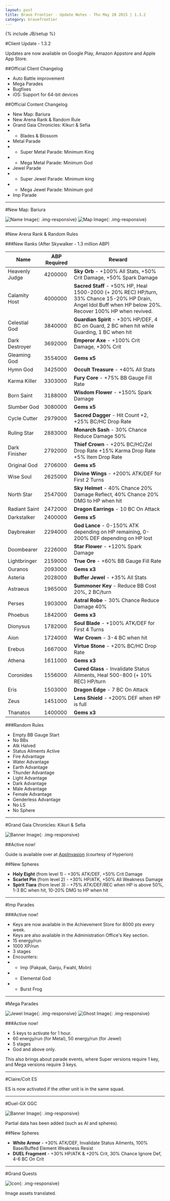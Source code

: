 ```yaml
---
layout: post
title: Brave Frontier - Update Notes - Thu May 28 2015 | 1.3.2
category: bravefrontier
---
```


{% include JB/setup %}

#Client Update - 1.3.2

Updates are now available on Google Play, Amazon Appstore and Apple App Store.

##Official Client Changelog

- Auto Battle improvement
- Mega Parades
- Bugfixes
- iOS: Support for 64-bit devices

##Official Content Changelog

* New Map: Bariura
* New Arena Rank & Random Rule
* Grand Gaia Chronicles: Kikuri & Sefia
*  * Blades & Blossom
* Metal Parade
*  * Super Metal Parade: Minimum King
*  * Mega Metal Parade: Minimum God
* Jewel Parade
*  * Super Jewel Parade: Minimum king
*  * Mega Jewel Parade: Minimum god
* Imp Parade

---

#New Map: Bariura

![Name Image](//i.imgur.com/DQpWRiE.png){: .img-responsive}
![Map Image](//i.imgur.com/GavCoq4.jpg){: .img-responsive}

<!--more-->

----

#New Arena Rank & Random Rules

###New Ranks (After Skywalker - 1.3 million ABP)

|Name|ABP Required|Reward|
|---|---|---|
|Heavenly Judge|4200000|**Sky Orb** - +100% All Stats, +50% Crit Damage, +50% Spark Damage|
|Calamity Host|4000000|**Sacred Staff** - +50% HP, Heal 1500-2000 (+ 20% REC) HP/turn, 33% Chance 15-20% HP Drain, Angel Idol Buff when HP below 20%. Recover 100% HP when revived.|
|Celestial God|3840000|**Guardian Spirit** - +30% HP/DEF, 4 BC on Guard, 2 BC when hit while Guarding, 1 BC when hit|
|Dark Destroyer|3692000|**Emperor Axe** - +100% Crit Damage, +30% Crit|
|Gleaming God|3554000|**Gems x5**|
|Hymn God|3425000|**Occult Treasure** - +40% All Stats|
|Karma Killer|3303000|**Fury Core** - +75% BB Gauge Fill Rate|
|Born Saint|3188000|**Wisdom Flower** - +150% Spark Damage|
|Slumber God|3080000|**Gems x5**|
|Cycle Cutter|2979000|**Sacred Dagger** - Hit Count +2, +25% BC/HC Drop Rate|
|Ruling Star|2883000|**Monarch Sash** - 30% Chance Reduce Damage 50%|
|Dark Finisher|2792000|**Thief Crown** - +20% BC/HC/Zel Drop Rate +15% Karma Drop Rate +5% Item Drop Rate|
|Original God|2706000|**Gems x5**|
|Wise Soul|2625000|**Divine Wings** - +200% ATK/DEF for First 2 Turns|
|North Star|2547000|**Sky Helmet** - 40% Chance 20% Damage Reflect, 40% Chance 20% DMG to HP when hit|
|Radiant Saint|2472000|**Dragon Earrings** - 10 BC On Attack|
|Darkstalker|2400000|**Gems x5**|
|Daybreaker|2294000|**God Lance** - 0-150% ATK depending on HP remaining, 0-200% DEF depending on HP lost|
|Doombearer|2226000|**Star Flower** - +120% Spark Damage|
|Lightbringer|2159000|**True Ore** - +60% BB Gauge Fill Rate|
|Ouranos|2093000|**Gems x3**|
|Asteria|2028000|**Buffer Jewel** - +35% All Stats|
|Astraeus|1965000|**Summoner Key** - Reduce BB Cost 20%, 2 BC/turn|
|Perses|1903000|**Astral Robe** - 30% Chance Reduce Damage 40%|
|Phoebus|1842000|**Gems x3**|
|Dionysus|1782000|**Soul Blade** - +100% ATK/DEF for First 4 Turns|
|Aion|1724000|**War Crown** - 3-4 BC when hit|
|Erebus|1667000|**Virtue Stone** - +20% BC/HC Drop Rate|
|Athena|1611000|**Gems x3**|
|Coronides|1556000|**Cured Glass** - Invalidate Status Ailments, Heal 500-800 (+ 10% REC) HP/turn|
|Eris|1503000|**Dragon Edge** - 7 BC On Attack|
|Zeus|1451000|**Lens Shield** - +200% DEF when HP is full|
|Thanatos|1400000|**Gems x3**|

###Random Rules

* Empty BB Gauge Start
* No BBs
* Atk Halved
* Status Ailments Active
* Fire Advantage
* Water Advantage
* Earth Advantage
* Thunder Advantage
* Light Advantage
* Dark Advantage
* Male Advantage
* Female Advantage
* Genderless Advantage
* No LS
* No Sphere

---

#Grand Gaia Chronicles: Kikuri & Sefia

![Banner Image](//i.imgur.com/5ocW3qX.png){: .img-responsive}

##Active now!

Guide is available over at [AppInvasion](http://appinvasion.com/threads/grand-gaia-chronicles-guide-updated-sefia-kikuri.249909/#post-2003321) (courtesy of Hyperion)

##New Spheres

* **Holy Eight** (from level 1) - +30% ATK/DEF, +50% Crit Damage
* **Scarlet Pin** (from level 2) - +30% HP/ATK, +50% All Weakness Damage
* **Spirit Tiara** (from level 3) - +75% ATK/DEF/REC when HP is above 50%, 1-3 BC when hit, 10-20% DMG to HP when hit

---

#Imp Parades

###Active now!

* Keys are now available in the Achievement Store for 8000 pts every week.
* Keys are also available in the Administration Office's Key section.
* 15 energy/run
* 1000 XP/run
* 3 stages
* Encounters:
*  * Imp (Pakpak, Ganju, Fwahl, Molin)
*  * Elemental God
*  * Burst Frog

---

#Mega Parades

![Jewel Image](//i.imgur.com/PIQ134L.png){: .img-responsive}
![Ghost Image](//i.imgur.com/5bqsSJg.png){: .img-responsive}

###Active now!

* 5 keys to activate for 1 hour.
* 60 energy/run (for Metal), 50 energy/run (for Jewel)
* 5 stages
* God and above only.

This also brings about parade events, where Super versions require 1 key, and Mega versions require 3 keys.

---

#Claire/Colt ES

ES is now activated if the other unit is in the same squad.

---

#Duel-GX GGC

![Banner Image](//i.imgur.com/JG0B6YN.png){: .img-responsive}

Partial data has been added (such as AI and spheres).

##New Spheres

* **White Armor** - +30% ATK/DEF, Invalidate Status Ailments, 100% Base/Buffed Element Weakness Resist
* **DUEL Fragment** - +30% HP/ATK & +20% Crit, 30% Chance Ignore Def, 4-6 BC On Crit

---

#Grand Quests

![Icon](//i.imgur.com/wblgjtf.png){: .img-responsive}

Image assets translated.